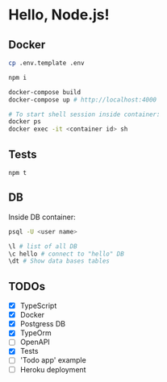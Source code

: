 # Hello, Node.js!

## Docker

```Bash
cp .env.template .env

npm i

docker-compose build
docker-compose up # http://localhost:4000

# To start shell session inside container:
docker ps
docker exec -it <container id> sh
```

## Tests

```
npm t
```

## DB

Inside DB container:

```Bash
psql -U <user name>

\l # list of all DB
\c hello # connect to "hello" DB
\dt # Show data bases tables
```

## TODOs

- [x] TypeScript
- [x] Docker
- [x] Postgress DB
- [x] TypeOrm
- [ ] OpenAPI
- [x] Tests
- [ ] 'Todo app' example
- [ ] Heroku deployment
